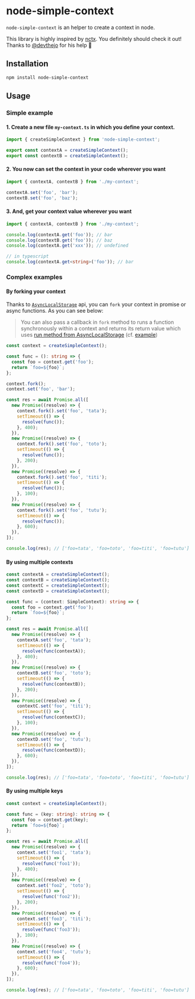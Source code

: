 # node-simple-context

`node-simple-context` is an helper to create a context in node.

This library is highly inspired by [nctx](https://github.com/devthejo/nctx). You definitely should check it out! Thanks to [@devthejo](https://github.com/devthejo) for his help 💪

## Installation

```sh
npm install node-simple-context
```

## Usage

### Simple example

#### 1. Create a new file `my-context.ts` in which you define your context.

```ts
import { createSimpleContext } from 'node-simple-context';

export const contextA = createSimpleContext();
export const contextB = createSimpleContext();
```

#### 2. You now can set the context in your code wherever you want

```ts
import { contextA, contextB } from './my-context';

contextA.set('foo', 'bar');
contextB.set('foo', 'baz');
```

#### 3. And, get your context value wherever you want

```ts
import { contextA, contextB } from './my-context';

console.log(contextA.get('foo')); // bar
console.log(contextB.get('foo')); // baz
console.log(contextA.get('xxx')); // undefined

// in typescript
console.log(contextA.get<string>('foo')); // bar
```

### Complex examples

#### By forking your context

Thanks to [`AsyncLocalStorage`](https://nodejs.org/api/async_context.html) api, you can `fork` your context in promise or async functions. As you can see below:

> You can also pass a callback in `fork` method to runs a function synchronously within a context and returns its return value which uses [run method from AsyncLocalStorage](https://nodejs.org/api/async_context.html#asynclocalstoragerunstore-callback-args) (cf. [example](./src/__tests__/context.test.ts#L134))

```ts
const context = createSimpleContext();

const func = (): string => {
  const foo = context.get('foo');
  return `foo=${foo}`;
};

context.fork();
context.set('foo', 'bar');

const res = await Promise.all([
  new Promise((resolve) => {
    context.fork().set('foo', 'tata');
    setTimeout(() => {
      resolve(func());
    }, 400);
  }),
  new Promise((resolve) => {
    context.fork().set('foo', 'toto');
    setTimeout(() => {
      resolve(func());
    }, 200);
  }),
  new Promise((resolve) => {
    context.fork().set('foo', 'titi');
    setTimeout(() => {
      resolve(func());
    }, 100);
  }),
  new Promise((resolve) => {
    context.fork().set('foo', 'tutu');
    setTimeout(() => {
      resolve(func());
    }, 600);
  }),
]);

console.log(res); // ['foo=tata', 'foo=toto', 'foo=titi', 'foo=tutu']
```

#### By using multiple contexts

```ts
const contextA = createSimpleContext();
const contextB = createSimpleContext();
const contextC = createSimpleContext();
const contextD = createSimpleContext();

const func = (context: SimpleContext): string => {
  const foo = context.get('foo');
  return `foo=${foo}`;
};

const res = await Promise.all([
  new Promise((resolve) => {
    contextA.set('foo', 'tata');
    setTimeout(() => {
      resolve(func(contextA));
    }, 400);
  }),
  new Promise((resolve) => {
    contextB.set('foo', 'toto');
    setTimeout(() => {
      resolve(func(contextB));
    }, 200);
  }),
  new Promise((resolve) => {
    contextC.set('foo', 'titi');
    setTimeout(() => {
      resolve(func(contextC));
    }, 100);
  }),
  new Promise((resolve) => {
    contextD.set('foo', 'tutu');
    setTimeout(() => {
      resolve(func(contextD));
    }, 600);
  }),
]);

console.log(res); // ['foo=tata', 'foo=toto', 'foo=titi', 'foo=tutu']
```

#### By using multiple keys

```ts
const context = createSimpleContext();

const func = (key: string): string => {
  const foo = context.get(key);
  return `foo=${foo}`;
};

const res = await Promise.all([
  new Promise((resolve) => {
    context.set('foo1', 'tata');
    setTimeout(() => {
      resolve(func('foo1'));
    }, 400);
  }),
  new Promise((resolve) => {
    context.set('foo2', 'toto');
    setTimeout(() => {
      resolve(func('foo2'));
    }, 200);
  }),
  new Promise((resolve) => {
    context.set('foo3', 'titi');
    setTimeout(() => {
      resolve(func('foo3'));
    }, 100);
  }),
  new Promise((resolve) => {
    context.set('foo4', 'tutu');
    setTimeout(() => {
      resolve(func('foo4'));
    }, 600);
  }),
]);

console.log(res); // ['foo=tata', 'foo=toto', 'foo=titi', 'foo=tutu']
```
